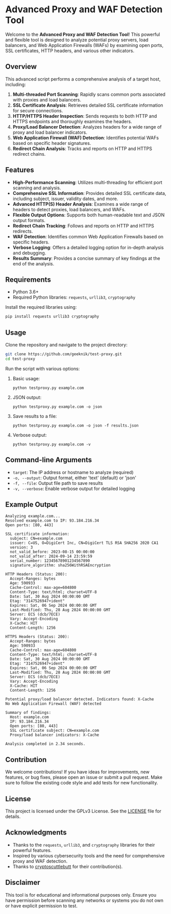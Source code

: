 # Advanced Proxy and WAF Detection Tool

Welcome to the **Advanced Proxy and WAF Detection Tool**! This powerful and flexible tool is designed to analyze potential proxy servers, load balancers, and Web Application Firewalls (WAFs) by examining open ports, SSL certificates, HTTP headers, and various other indicators.

## Overview

This advanced script performs a comprehensive analysis of a target host, including:

1. **Multi-threaded Port Scanning**: Rapidly scans common ports associated with proxies and load balancers.
2. **SSL Certificate Analysis**: Retrieves detailed SSL certificate information for secure connections.
3. **HTTP/HTTPS Header Inspection**: Sends requests to both HTTP and HTTPS endpoints and thoroughly examines the headers.
4. **Proxy/Load Balancer Detection**: Analyzes headers for a wide range of proxy and load balancer indicators.
5. **Web Application Firewall (WAF) Detection**: Identifies potential WAFs based on specific header signatures.
6. **Redirect Chain Analysis**: Tracks and reports on HTTP and HTTPS redirect chains.

## Features

- **High-Performance Scanning**: Utilizes multi-threading for efficient port scanning and analysis.
- **Comprehensive SSL Information**: Provides detailed SSL certificate data, including subject, issuer, validity dates, and more.
- **Advanced HTTP(S) Header Analysis**: Examines a wide range of headers to detect proxies, load balancers, and WAFs.
- **Flexible Output Options**: Supports both human-readable text and JSON output formats.
- **Redirect Chain Tracking**: Follows and reports on HTTP and HTTPS redirects.
- **WAF Detection**: Identifies common Web Application Firewalls based on specific headers.
- **Verbose Logging**: Offers a detailed logging option for in-depth analysis and debugging.
- **Results Summary**: Provides a concise summary of key findings at the end of the analysis.

## Requirements

- Python 3.6+
- Required Python libraries: `requests`, `urllib3`, `cryptography`

Install the required libraries using:

```bash
pip install requests urllib3 cryptography
```

## Usage

Clone the repository and navigate to the project directory:

```bash
git clone https://github.com/geeknik/test-proxy.git
cd test-proxy
```

Run the script with various options:

1. Basic usage:
   ```
   python testproxy.py example.com
   ```

2. JSON output:
   ```
   python testproxy.py example.com -o json
   ```

3. Save results to a file:
   ```
   python testproxy.py example.com -o json -f results.json
   ```

4. Verbose output:
   ```
   python testproxy.py example.com -v
   ```

## Command-line Arguments

- `target`: The IP address or hostname to analyze (required)
- `-o, --output`: Output format, either 'text' (default) or 'json'
- `-f, --file`: Output file path to save results
- `-v, --verbose`: Enable verbose output for detailed logging

## Example Output

```plaintext
Analyzing example.com...
Resolved example.com to IP: 93.184.216.34
Open ports: [80, 443]

SSL certificate information:
  subject: CN=example.com
  issuer: C=US, O=DigiCert Inc, CN=DigiCert TLS RSA SHA256 2020 CA1
  version: 3
  not_valid_before: 2023-08-15 00:00:00
  not_valid_after: 2024-09-14 23:59:59
  serial_number: 12345678901234567890
  signature_algorithm: sha256WithRSAEncryption

HTTP Headers (Status: 200):
  Accept-Ranges: bytes
  Age: 590933
  Cache-Control: max-age=604800
  Content-Type: text/html; charset=UTF-8
  Date: Sat, 30 Aug 2024 00:00:00 GMT
  Etag: "3147526947+ident"
  Expires: Sat, 06 Sep 2024 00:00:00 GMT
  Last-Modified: Thu, 28 Aug 2024 00:00:00 GMT
  Server: ECS (dcb/7ECE)
  Vary: Accept-Encoding
  X-Cache: HIT
  Content-Length: 1256

HTTPS Headers (Status: 200):
  Accept-Ranges: bytes
  Age: 590933
  Cache-Control: max-age=604800
  Content-Type: text/html; charset=UTF-8
  Date: Sat, 30 Aug 2024 00:00:00 GMT
  Etag: "3147526947+ident"
  Expires: Sat, 06 Sep 2024 00:00:00 GMT
  Last-Modified: Thu, 28 Aug 2024 00:00:00 GMT
  Server: ECS (dcb/7ECE)
  Vary: Accept-Encoding
  X-Cache: HIT
  Content-Length: 1256

Potential proxy/load balancer detected. Indicators found: X-Cache
No Web Application Firewall (WAF) detected

Summary of findings:
  Host: example.com
  IP: 93.184.216.34
  Open ports: [80, 443]
  SSL certificate subject: CN=example.com
  Proxy/load balancer indicators: X-Cache

Analysis completed in 2.34 seconds.
```

## Contribution

We welcome contributions! If you have ideas for improvements, new features, or bug fixes, please open an issue or submit a pull request. Make sure to follow the existing code style and add tests for new functionality.

## License

This project is licensed under the GPLv3 License. See the [LICENSE](LICENSE) file for details.

## Acknowledgments

- Thanks to the `requests`, `urllib3`, and `cryptography` libraries for their powerful features.
- Inspired by various cybersecurity tools and the need for comprehensive proxy and WAF detection.
- Thanks to [cryptoscuttlebutt](https://github.com/cryptoscuttlebutt) for their contribution(s).

## Disclaimer

This tool is for educational and informational purposes only. Ensure you have permission before scanning any networks or systems you do not own or have explicit permission to test.

